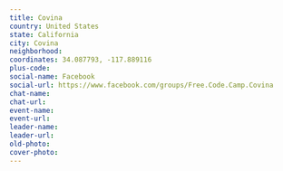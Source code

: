 ```yaml
---
title: Covina
country: United States
state: California
city: Covina
neighborhood: 
coordinates: 34.087793, -117.889116
plus-code:
social-name: Facebook
social-url: https://www.facebook.com/groups/Free.Code.Camp.Covina
chat-name:
chat-url:
event-name:
event-url:
leader-name:
leader-url:
old-photo: 
cover-photo:
---
```

